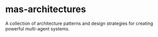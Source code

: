 # mas-architectures
A collection of architecture patterns and design strategies for creating powerful multi-agent systems.
